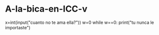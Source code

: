 # A-la-bica-en-ICC-v
x=int(input("cuanto no te ama ella?"))
w=0
while w==0:
  print("tu nunca le importaste")
  
